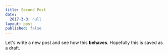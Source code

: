 ```yaml
---
title: Second Post
date:
  2017-3-3: null
layout: post
published: false
---
```


Let's write a new post and see how this **behaves**. Hopefully this is saved as a draft.
